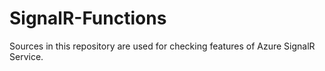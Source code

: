 # SignalR-Functions

Sources in this repository are used for checking features of Azure SignalR Service.
